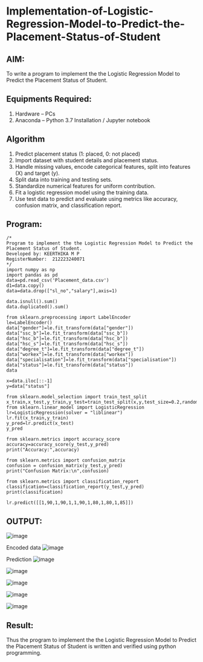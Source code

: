 # Implementation-of-Logistic-Regression-Model-to-Predict-the-Placement-Status-of-Student
## AIM:
To write a program to implement the the Logistic Regression Model to Predict the Placement Status of Student.
## Equipments Required:
1. Hardware – PCs
2. Anaconda – Python 3.7 Installation / Jupyter notebook
## Algorithm
1. Predict placement status (1: placed, 0: not placed)
2. Import dataset with student details and placement status.
3. Handle missing values, encode categorical features, split into features (X) and target (y).
4. Split data into training and testing sets.
5. Standardize numerical features for uniform contribution.
6. Fit a logistic regression model using the training data.
7. Use test data to predict and evaluate using metrics like accuracy, confusion matrix, and classification report.
## Program:
```
/*
Program to implement the the Logistic Regression Model to Predict the Placement Status of Student.
Developed by: KEERTHIKA M P
RegisterNumber:  212223240071
*/
import numpy as np
import pandas as pd
data=pd.read_csv('Placement_data.csv')
d1=data.copy()
data=data.drop(["sl_no","salary"],axis=1)

data.isnull().sum()
data.duplicated().sum()

from sklearn.preprocessing import LabelEncoder
le=LabelEncoder()
data["gender"]=le.fit_transform(data["gender"])
data["ssc_b"]=le.fit_transform(data["ssc_b"])
data["hsc_b"]=le.fit_transform(data["hsc_b"])
data["hsc_s"]=le.fit_transform(data["hsc_s"])
data["degree_t"]=le.fit_transform(data["degree_t"])
data["workex"]=le.fit_transform(data["workex"])
data["specialisation"]=le.fit_transform(data["specialisation"])
data["status"]=le.fit_transform(data["status"])
data

x=data.iloc[::-1]
y=data["status"]

from sklearn.model_selection import train_test_split
x_train,x_test,y_train,y_test=train_test_split(x,y,test_size=0.2,random_state=0)
from sklearn.linear_model import LogisticRegression
lr=LogisticRegression(solver = "liblinear")
lr.fit(x_train,y_train)
y_pred=lr.predict(x_test)
y_pred

from sklearn.metrics import accuracy_score
accuracy=accuracy_score(y_test,y_pred)
print("Accuracy:",accuracy)

from sklearn.metrics import confusion_matrix
confusion = confusion_matrix(y_test,y_pred)
print("Confusion Matrix:\n",confusion)

from sklearn.metrics import classification_report
classification=classification_report(y_test,y_pred)
print(classification)

lr.predict([[1,90,1,90,1,1,90,1,80,1,80,1,85]])
```
## OUTPUT:

![image](https://github.com/user-attachments/assets/1ff251b8-cf46-4d65-9ed8-ab08228c9a01)

Encoded data
![image](https://github.com/user-attachments/assets/72e27dbe-963e-43d0-8540-b87c5fe8c387)

Prediction
![image](https://github.com/user-attachments/assets/f682dad5-41ee-4df1-96a9-078212155e5a)

![image](https://github.com/user-attachments/assets/e6710a57-cf59-4d95-97ce-5d678c2c678e)

![image](https://github.com/user-attachments/assets/dbb68004-913b-4969-a4c0-cff49e13049b)

![image](https://github.com/user-attachments/assets/d727ff22-b37f-4fae-a509-24c676625526)

![image](https://github.com/user-attachments/assets/315b85f4-b504-4732-90ff-fc0889373e13)

## Result:
Thus the program to implement the the Logistic Regression Model to Predict the Placement Status of Student is written and verified using python programming.
